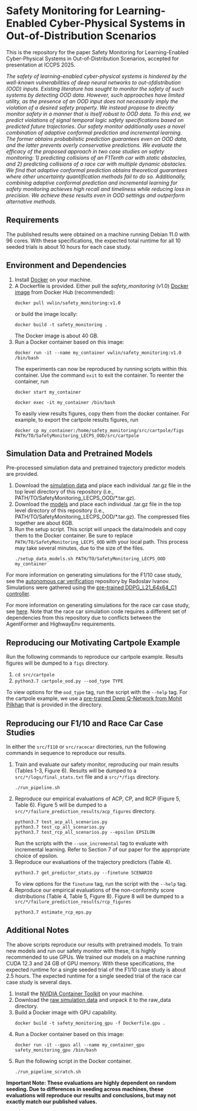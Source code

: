 # Safety Monitoring for Learning-Enabled Cyber-Physical Systems in Out-of-Distribution Scenarios
This is the repository for the paper Safety Monitoring for Learning-Enabled Cyber-Physical Systems in Out-of-Distribution Scenarios, accepted for presentation at ICCPS 2025.

*The safety of learning-enabled cyber-physical systems is hindered by the well-known vulnerabilities of deep neural networks to out-ofdistribution (OOD) inputs. Existing literature has sought to monitor the safety of such systems by detecting OOD data. However, such approaches have limited utility, as the presence of an OOD input does not necessarily imply the violation of a desired safety property. We instead propose to directly monitor safety in a manner that is itself robust to OOD data. To this end, we predict violations of signal temporal logic safety specifications based on predicted future trajectories. Our safety monitor additionally uses a novel combination of adaptive conformal prediction and incremental learning. The former obtains probabilistic prediction guarantees even on OOD data, and the latter prevents overly conservative predictions. We evaluate the efficacy of the proposed approach in two case studies on safety monitoring: 1) predicting collisions of an F1Tenth car with static obstacles, and 2) predicting collisions of a race car with multiple dynamic obstacles. We find that adaptive conformal prediction obtains theoretical guarantees where other uncertainty quantification methods fail to do so. Additionally, combining adaptive conformal prediction and incremental learning for safety monitoring achieves high recall and timeliness while reducing loss in precision. We achieve these results even in OOD settings and outperform alternative methods.*

## Requirements
The published results were obtained on a machine running Debian 11.0 with 96 cores. With these specifications, the expected total runtime for all 10 seeded trials is about 10 hours for each case study.

## Environment and Dependencies

1. Install [Docker](https://docs.docker.com/get-started/get-docker/) on your machine.
2. A Dockerfile is provided. Either pull the *safety_monitoring* (v1.0) [Docker image](https://hub.docker.com/r/vwlin/safety_monitoring) from Docker Hub (recommended):
    ```
    docker pull vwlin/safety_monitoring:v1.0
    ```
    or build the image locally:
    ```
    docker build -t safety_monitoring .
    ```
    The Docker image is about 40 GB.
4. Run a Docker container based on this image:
    ```
    docker run -it --name my_container vwlin/safety_monitoring:v1.0 /bin/bash
    ```
    The experiments can now be reproduced by running scripts within this container. Use the command `exit` to exit the container. To reenter the container, run
    ```
    docker start my_container
    ```
    ```
    docker exec -it my_container /bin/bash
    ```
    To easily view results figures, copy them from the docker container. For example, to export the cartpole results figures, run
    ```
    docker cp my_container:/home/safety_monitoring/src/cartpole/figs PATH/TO/SafetyMonitoring_LECPS_OOD/src/cartpole
    ```

## Simulation Data and Pretrained Models
Pre-processed simulation data and pretrained trajectory predictor models are provided.

1. Download the [simulation data](https://figshare.com/articles/dataset/Data_from_Safety_Monitoring_for_Learning-Enabled_Cyber-Physical_Systems_in_Out-of-Distribution_Scenarios/28355438) and place each individual .tar.gz file in the top level directory of this repository (i.e., PATH/TO/SafetyMonitoring_LECPS_OOD/*.tar.gz).
2. Download the [models](https://figshare.com/articles/software/Models_from_Safety_Monitoring_for_Learning-Enabled_Cyber-Physical_Systems_in_Out-of-Distribution_Scenarios/28366880) and place each individual .tar.gz file in the top level directory of this repository (i.e., PATH/TO/SafetyMonitoring_LECPS_OOD/*.tar.gz). The compressed files together are about 6GB.
3. Run the setup script. This script will unpack the data/models and copy them to the Docker container. Be sure to replace `PATH/TO/SafetyMonitoring_LECPS_OOD` with your local path. This process may take several minutes, due to the size of the files.
    ```
    ./setup_data_models.sh PATH/TO/SafetyMonitoring_LECPS_OOD my_container
    ```

For more information on generating simulations for the F1/10 case study, see the [autonomous car verification](https://github.com/rivapp/autonomous_car_verification) repository by Radoslav Ivanov. Simulations were gathered using the [pre-trained DDPG_L21_64x64_C1 controller](https://github.com/rivapp/autonomous_car_verification/blob/78f7bee5aca2e7f7008e9dccd9df0088a079b398/dnns/DDPG_L21_64x64_C1.yml).

For more information on generating simulations for the race car case study, see [here](https://github.com/vwlin/OOD_Racetrack_Simulation). Note that the race car simulation code requires a different set of dependencies from this repository due to conflicts between the AgentFormer and HighwayEnv requirements.

## Reproducing our Motivating Cartpole Example
Run the following commands to reproduce our cartpole example. Results figures will be dumped to a `figs` directory.

1. `cd src/cartpole`
2. `python3.7 cartpole_ood.py --ood_type TYPE`

To view options for the `ood_type` tag, run the script with the `--help` tag. For the cartpole example, we use a [pre-trained Deep Q-Network from Mohit Pilkhan](https://github.com/mahakal001/reinforcement-learning/tree/master/cartpole-dqn) that is provided in the directory.

## Reproducing our F1/10 and Race Car Case Studies
In either the `src/f110` or `src/racecar` directories, run the following commands in sequence to reproduce our results.

1. Train and evaluate our safety monitor, reproducing our main results (Tables 1-3, Figure 6). Results will be dumped to a `src/*/logs/final_stats.txt` file and a `src/*/figs` directory.
    ```
    ./run_pipeline.sh
    ```
2. Reproduce our empirical evaluations of ACP, CP, and RCP (Figure 5, Table 6). Figure 5 will be dumped to a `src/*/failure_prediction_results/acp_figures` directory.
    ```
    python3.7 test_acp_all_scenarios.py
    python3.7 test_cp_all_scenarios.py
    python3.7 test_rcp_all_scenarios.py --epsilon EPSILON
    ```
    Run the scripts with the `--use_incremental` tag to evaluate with incremental learning. Refer to Section 7 of our paper for the appropriate choice of epsilon.
3. Reproduce our evaluations of the trajectory predictors (Table 4).
    ```
    python3.7 get_predictor_stats.py --finetune SCENARIO
    ```
    To view options for the `finetune` tag, run the script with the `--help` tag.
4. Reproduce our empirical evaluations of the non-conformity score distributions (Table 4, Table 5, Figure 8). Figure 8 will be dumped to a `src/*/failure_prediction_results/rcp_figures`
    ```
    python3.7 estimate_rcp_eps.py
    ```

## Additional Notes
The above scripts reproduce our results with pretrained models. To train new models and run our safety monitor with these, it is highly recommended to use GPUs. We trained our models on a machine running CUDA 12.3 and 24 GB of GPU memory. With these specifications, the expected runtime for a single seeded trial of the F1/10 case study is about 2.5 hours. The expected runtime for a single seeded trial of the race car case study is several days.
1. Install the [NVIDIA Container Toolkit](https://docs.nvidia.com/datacenter/cloud-native/container-toolkit/latest/install-guide.html) on your machine.
2. Download the [raw simulation data](https://figshare.com/articles/dataset/Data_from_Safety_Monitoring_for_Learning-Enabled_Cyber-Physical_Systems_in_Out-of-Distribution_Scenarios/28355438) and unpack it to the raw_data directory.
3. Build a Docker image with GPU capability.
    ```
    docker build -t safety_monitoring_gpu -f Dockerfile.gpu .
    ```
4. Run a Docker container based on this image:
    ```
    docker run -it --gpus all --name my_container_gpu safety_monitoring_gpu /bin/bash
    ```
5. Run the following script in the Docker container.
    ```
    ./run_pipeline_scratch.sh
    ```
**Important Note: These evaluations are highly dependent on random seeding. Due to differences in seeding across machines, these evaluations will reproduce our results and conclusions, but may not exactly match our published values.**